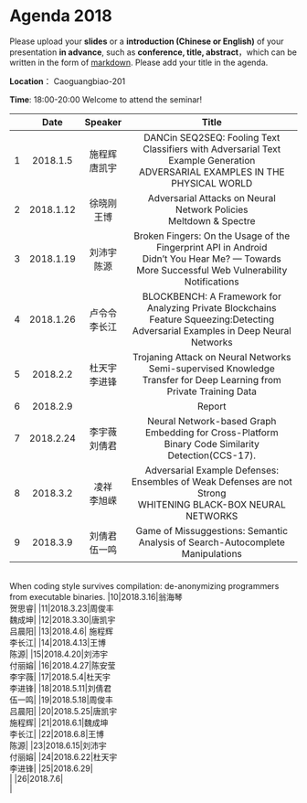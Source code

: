 # Agenda 2018
Please upload your **slides** or a **introduction (Chinese or English)** of your presentation **in advance**,
such as **conference, title, abstract**，which can be written in the form of [markdown](http://sspai.com/25137). Please add your title in the agenda.

**Location**： Caoguangbiao-201

**Time**: 18:00-20:00  Welcome to attend the seminar!

||Date|Speaker|Title|
|---|:---:|:---:|:---:|
|1|2018.1.5|施程辉 <br> 唐凯宇|DANCin SEQ2SEQ: Fooling Text Classifiers with Adversarial Text Example Generation <br>ADVERSARIAL EXAMPLES IN THE PHYSICAL WORLD|
|2|2018.1.12|徐晓刚 <br> 王博|Adversarial Attacks on Neural Network Policies <br> Meltdown & Spectre|
|3|2018.1.19|刘沛宇 <br> 陈源|Broken Fingers: On the Usage of the Fingerprint API in Android <br> Didn’t You Hear Me? — Towards More Successful Web Vulnerability Notifications |
|4|2018.1.26|卢令令 <br> 李长江|BLOCKBENCH: A Framework for Analyzing Private Blockchains <br>  Feature Squeezing:Detecting Adversarial Examples in Deep Neural Networks|
|5|2018.2.2|杜天宇 <br> 李进锋|Trojaning Attack on Neural Networks<br> Semi-supervised Knowledge Transfer for Deep Learning from Private Training Data|
|6|2018.2.9| <br> | Report
|7|2018.2.24|李宇薇 <br> 刘倩君| Neural Network-based Graph Embedding for Cross-Platform Binary Code Similarity Detection(CCS-17).
|8|2018.3.2|凌祥 <br>李旭嵘 |Adversarial Example Defenses: Ensembles of Weak Defenses are not Strong <br>WHITENING BLACK-BOX NEURAL NETWORKS
|9|2018.3.9 |刘倩君 <br> 伍一鸣| Game of Missuggestions: Semantic Analysis of Search-Autocomplete Manipulations
 <br>When coding style survives compilation: de-anonymizing programmers from executable binaries.
|10|2018.3.16|翁海琴 <br> 贺思睿|
|11|2018.3.23|周俊丰 <br> 魏成坤| 
|12|2018.3.30|唐凯宇<br>吕晨阳|
|13|2018.4.6| 施程辉<br>李长江|
|14|2018.4.13|王博<br>陈源|
|15|2018.4.20|刘沛宇<br>付丽嫆|
|16|2018.4.27|陈安莹<br>李宇薇|
|17|2018.5.4|杜天宇<br>李进锋|
|18|2018.5.11|刘倩君<br>伍一鸣|
|19|2018.5.18|周俊丰<br>吕晨阳|
|20|2018.5.25|唐凯宇<br>施程辉|
|21|2018.6.1|魏成坤<br>李长江|
|22|2018.6.8|王博<br>陈源|
|23|2018.6.15|刘沛宇<br>付丽嫆|
|24|2018.6.22|杜天宇<br>李进锋|
|25|2018.6.29|<br>|
|26|2018.7.6|<br>|
